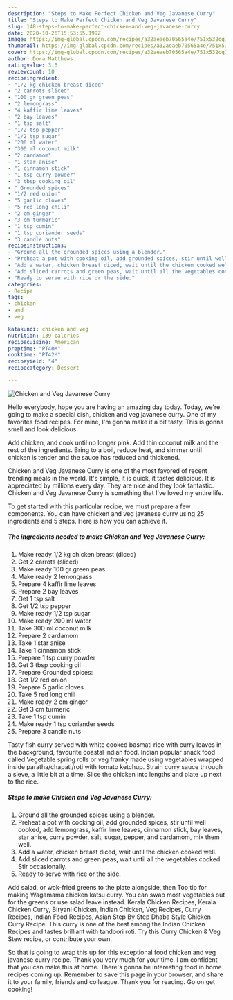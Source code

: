 ```yaml
---
description: "Steps to Make Perfect Chicken and Veg Javanese Curry"
title: "Steps to Make Perfect Chicken and Veg Javanese Curry"
slug: 148-steps-to-make-perfect-chicken-and-veg-javanese-curry
date: 2020-10-26T15:53:55.199Z
image: https://img-global.cpcdn.com/recipes/a32aeaeb70565a4e/751x532cq70/chicken-and-veg-javanese-curry-recipe-main-photo.jpg
thumbnail: https://img-global.cpcdn.com/recipes/a32aeaeb70565a4e/751x532cq70/chicken-and-veg-javanese-curry-recipe-main-photo.jpg
cover: https://img-global.cpcdn.com/recipes/a32aeaeb70565a4e/751x532cq70/chicken-and-veg-javanese-curry-recipe-main-photo.jpg
author: Dora Matthews
ratingvalue: 3.6
reviewcount: 10
recipeingredient:
- "1/2 kg chicken breast diced"
- "2 carrots sliced"
- "100 gr green peas"
- "2 lemongrass"
- "4 kaffir lime leaves"
- "2 bay leaves"
- "1 tsp salt"
- "1/2 tsp pepper"
- "1/2 tsp sugar"
- "200 ml water"
- "300 ml coconut milk"
- "2 cardamom"
- "1 star anise"
- "1 cinnamon stick"
- "1 tsp curry powder"
- "3 tbsp cooking oil"
- " Grounded spices"
- "1/2 red onion"
- "5 garlic cloves"
- "5 red long chili"
- "2 cm ginger"
- "3 cm turmeric"
- "1 tsp cumin"
- "1 tsp coriander seeds"
- "3 candle nuts"
recipeinstructions:
- "Ground all the grounded spices using a blender."
- "Preheat a pot with cooking oil, add grounded spices, stir until well cooked, add lemongrass, kaffir lime leaves, cinnamon stick, bay leaves, star anise, curry powder, salt, sugar, pepper, and cardamom, mix them well."
- "Add a water, chicken breast diced, wait until the chicken cooked well."
- "Add sliced carrots and green peas, wait until all the vegetables cooked. Stir occasionally."
- "Ready to serve with rice or the side."
categories:
- Recipe
tags:
- chicken
- and
- veg

katakunci: chicken and veg 
nutrition: 139 calories
recipecuisine: American
preptime: "PT40M"
cooktime: "PT42M"
recipeyield: "4"
recipecategory: Dessert

---
```



![Chicken and Veg Javanese Curry](https://img-global.cpcdn.com/recipes/a32aeaeb70565a4e/751x532cq70/chicken-and-veg-javanese-curry-recipe-main-photo.jpg)

Hello everybody, hope you are having an amazing day today. Today, we're going to make a special dish, chicken and veg javanese curry. One of my favorites food recipes. For mine, I'm gonna make it a bit tasty. This is gonna smell and look delicious.

Add chicken, and cook until no longer pink. Add thin coconut milk and the rest of the ingredients. Bring to a boil, reduce heat, and simmer until chicken is tender and the sauce has reduced and thickened.

Chicken and Veg Javanese Curry is one of the most favored of recent trending meals in the world. It's simple, it is quick, it tastes delicious. It is appreciated by millions every day. They are nice and they look fantastic. Chicken and Veg Javanese Curry is something that I've loved my entire life.


To get started with this particular recipe, we must prepare a few components. You can have chicken and veg javanese curry using 25 ingredients and 5 steps. Here is how you can achieve it.

<!--inarticleads1-->

##### The ingredients needed to make Chicken and Veg Javanese Curry:

1. Make ready 1/2 kg chicken breast (diced)
1. Get 2 carrots (sliced)
1. Make ready 100 gr green peas
1. Make ready 2 lemongrass
1. Prepare 4 kaffir lime leaves
1. Prepare 2 bay leaves
1. Get 1 tsp salt
1. Get 1/2 tsp pepper
1. Make ready 1/2 tsp sugar
1. Make ready 200 ml water
1. Take 300 ml coconut milk
1. Prepare 2 cardamom
1. Take 1 star anise
1. Take 1 cinnamon stick
1. Prepare 1 tsp curry powder
1. Get 3 tbsp cooking oil
1. Prepare  Grounded spices:
1. Get 1/2 red onion
1. Prepare 5 garlic cloves
1. Take 5 red long chili
1. Make ready 2 cm ginger
1. Get 3 cm turmeric
1. Take 1 tsp cumin
1. Make ready 1 tsp coriander seeds
1. Prepare 3 candle nuts


Tasty fish curry served with white cooked basmati rice with curry leaves in the background, favourite coastal indian food. Indian popular snack food called Vegetable spring rolls or veg franky made using vegetables wrapped inside paratha/chapati/roti with tomato ketchup. Strain curry sauce through a sieve, a little bit at a time. Slice the chicken into lengths and plate up next to the rice. 

<!--inarticleads2-->

##### Steps to make Chicken and Veg Javanese Curry:

1. Ground all the grounded spices using a blender.
1. Preheat a pot with cooking oil, add grounded spices, stir until well cooked, add lemongrass, kaffir lime leaves, cinnamon stick, bay leaves, star anise, curry powder, salt, sugar, pepper, and cardamom, mix them well.
1. Add a water, chicken breast diced, wait until the chicken cooked well.
1. Add sliced carrots and green peas, wait until all the vegetables cooked. Stir occasionally.
1. Ready to serve with rice or the side.


Add salad, or wok-fried greens to the plate alongside, then Top tip for making Wagamama chicken katsu curry. You can swap most vegetables out for the greens or use salad leave instead. Kerala Chicken Recipes, Kerala Chicken Curry, Biryani Chicken, Indian Chicken, Veg Recipes, Curry Recipes, Indian Food Recipes, Asian Step By Step Dhaba Style Chicken Curry Recipe. This curry is one of the best among the Indian Chicken Recipes and tastes brilliant with tandoori roti. Try this Curry Chicken &amp; Veg Stew recipe, or contribute your own. 

So that is going to wrap this up for this exceptional food chicken and veg javanese curry recipe. Thank you very much for your time. I am confident that you can make this at home. There's gonna be interesting food in home recipes coming up. Remember to save this page in your browser, and share it to your family, friends and colleague. Thank you for reading. Go on get cooking!
